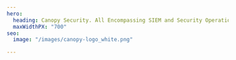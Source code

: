 ```yaml
---
hero:
  heading: Canopy Security. All Encompassing SIEM and Security Operations Center.
  maxWidthPX: "700"
seo:
  image: "/images/canopy-logo_white.png"

---
```


